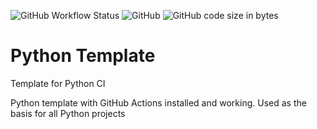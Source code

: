 ![GitHub Workflow Status](https://img.shields.io/github/workflow/status/adegenaar/PythonTemplate/Python%20Application)
![GitHub](https://img.shields.io/github/license/adegenaar/PythonTemplate)
![GitHub code size in bytes](https://img.shields.io/github/languages/code-size/adegenaar/PythonTemplate)

# Python Template 
Template for Python CI

Python template with GitHub Actions installed and working.  Used as the basis for all Python projects
